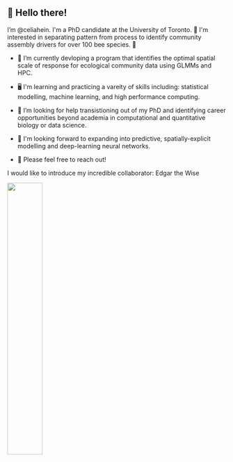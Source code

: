 ## 👋 Hello there!

I’m @celiahein. I'm a PhD candidate at the University of Toronto. 🐝 I'm interested in separating pattern from process to identify community assembly drivers for over 100 bee species. 🐝

- 🌱 I’m currently devloping a program that identifies the optimal spatial scale of response for ecological community data using GLMMs and HPC. 
-  🖥️  I'm learning and practicing a vareity of skills including: statistical modelling, machine learning, and high performance computing.

- 🔎 I’m looking for help transistioning out of my PhD and identifying career opportunities beyond academia in computational and quantitative biology or data science. 
- 👀 I'm looking forward to expanding into predictive, spatially-explicit modelling and deep-learning neural networks. 
- 🙂 Please feel free to reach out!



I would like to introduce my incredible collaborator: Edgar the Wise

<img src="https://user-images.githubusercontent.com/41344079/235374543-5f486930-b08b-4b66-a899-c5b7076eae95.PNG" width="40%">

<!---
celiahein/celiahein is a ✨ special ✨ repository because its `README.md` (this file) appears on your GitHub profile.
You can click the Preview link to take a look at your changes.
--->

